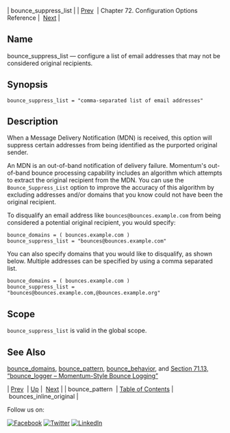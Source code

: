 | bounce_suppress_list |
| [Prev](conf.ref.bounce_pattern.php)  | Chapter 72. Configuration Options Reference |  [Next](conf.ref.bounces_inline_original.php) |

<a name="conf.ref.bounce_suppress_list"></a>
## Name

bounce_suppress_list — configure a list of email addresses that may not be considered original recipients.

## Synopsis

`bounce_suppress_list = "comma-separated list of email addresses"`

<a name="idp23773152"></a>
## Description

When a Message Delivery Notification (MDN) is received, this option will suppress certain addresses from being identified as the purported original sender.

An MDN is an out-of-band notification of delivery failure. Momentum's out-of-band bounce processing capability includes an algorithm which attempts to extract the original recipient from the MDN. You can use the `Bounce_Suppress_List` option to improve the accuracy of this algorithm by excluding addresses and/or domains that you know could not have been the original recipient.

To disqualify an email address like `bounces@bounces.example.com` from being considered a potential original recipient, you would specify:

```
bounce_domains = ( bounces.example.com )
bounce_suppress_list = "bounces@bounces.example.com"
```

You can also specify domains that you would like to disqualify, as shown below. Multiple addresses can be specified by using a comma separated list.

```
bounce_domains = ( bounces.example.com )
bounce_suppress_list = "bounces@bounces.example.com,@bounces.example.org"
```
<a name="idp23779616"></a>
## Scope

`bounce_suppress_list` is valid in the global scope.

<a name="idp23781888"></a>
## See Also

[bounce_domains](conf.ref.bounce_domains.php "bounce_domains"), [bounce_pattern](conf.ref.bounce_pattern.php "bounce_pattern"), [bounce_behavior](conf.ref.bounce_behavior.php "bounce_behavior"), and [Section 71.13, “bounce_logger – Momentum-Style Bounce Logging”](modules.bounce_logger.php "71.13. bounce_logger – Momentum-Style Bounce Logging")

| [Prev](conf.ref.bounce_pattern.php)  | [Up](config.options.ref.php) |  [Next](conf.ref.bounces_inline_original.php) |
| bounce_pattern  | [Table of Contents](index.php) |  bounces_inline_original |

Follow us on:

[![Facebook](https://support.messagesystems.com/images/icon-facebook.png)](http://www.facebook.com/messagesystems) [![Twitter](https://support.messagesystems.com/images/icon-twitter.png)](http://twitter.com/#!/MessageSystems) [![LinkedIn](https://support.messagesystems.com/images/icon-linkedin.png)](http://www.linkedin.com/company/message-systems)